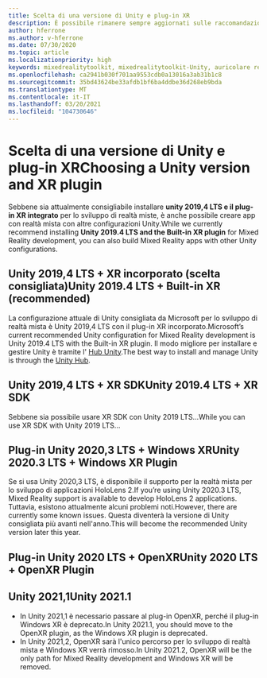 ```yaml
---
title: Scelta di una versione di Unity e plug-in XR
description: È possibile rimanere sempre aggiornati sulle raccomandazioni di Unity e plug-in di XR più recenti per lo sviluppo di applicazioni HoloLens.
author: hferrone
ms.author: v-hferrone
ms.date: 07/30/2020
ms.topic: article
ms.localizationpriority: high
keywords: mixedrealitytoolkit, mixedrealitytoolkit-Unity, auricolare realtà mista, cuffia di realtà mista di Windows, auricolare della realtà virtuale, Unity
ms.openlocfilehash: ca2941b030f701aa9553cdb0a13016a3ab31b1c8
ms.sourcegitcommit: 35bd43624be33afdb1bf6ba4ddbe36d268eb9bda
ms.translationtype: MT
ms.contentlocale: it-IT
ms.lasthandoff: 03/20/2021
ms.locfileid: "104730646"
---
```

# <a name="choosing-a-unity-version-and-xr-plugin"></a><span data-ttu-id="4ac26-104">Scelta di una versione di Unity e plug-in XR</span><span class="sxs-lookup"><span data-stu-id="4ac26-104">Choosing a Unity version and XR plugin</span></span>

<span data-ttu-id="4ac26-105">Sebbene sia attualmente consigliabile installare **unity 2019,4 LTS e il plug-in XR integrato** per lo sviluppo di realtà miste, è anche possibile creare app con realtà mista con altre configurazioni Unity.</span><span class="sxs-lookup"><span data-stu-id="4ac26-105">While we currently recommend installing **Unity 2019.4 LTS and the Built-in XR plugin** for Mixed Reality development, you can also build Mixed Reality apps with other Unity configurations.</span></span> 

## <a name="unity-20194-lts--built-in-xr-recommended"></a><span data-ttu-id="4ac26-106">Unity 2019,4 LTS + XR incorporato (scelta consigliata)</span><span class="sxs-lookup"><span data-stu-id="4ac26-106">Unity 2019.4 LTS + Built-in XR (recommended)</span></span> 

<span data-ttu-id="4ac26-107">La configurazione attuale di Unity consigliata da Microsoft per lo sviluppo di realtà mista è Unity 2019,4 LTS con il plug-in XR incorporato.</span><span class="sxs-lookup"><span data-stu-id="4ac26-107">Microsoft’s current recommended Unity configuration for Mixed Reality development is Unity 2019.4 LTS with the Built-in XR plugin.</span></span> <span data-ttu-id="4ac26-108">Il modo migliore per installare e gestire Unity è tramite l' [Hub Unity](https://unity3d.com/get-unity/download).</span><span class="sxs-lookup"><span data-stu-id="4ac26-108">The best way to install and manage Unity is through the [Unity Hub](https://unity3d.com/get-unity/download).</span></span> 

## <a name="unity-20194-lts--xr-sdk"></a><span data-ttu-id="4ac26-109">Unity 2019,4 LTS + XR SDK</span><span class="sxs-lookup"><span data-stu-id="4ac26-109">Unity 2019.4 LTS + XR SDK</span></span> 

<span data-ttu-id="4ac26-110">Sebbene sia possibile usare XR SDK con Unity 2019 LTS...</span><span class="sxs-lookup"><span data-stu-id="4ac26-110">While you can use XR SDK with Unity 2019 LTS...</span></span>

## <a name="unity-20203-lts--windows-xr-plugin"></a><span data-ttu-id="4ac26-111">Plug-in Unity 2020,3 LTS + Windows XR</span><span class="sxs-lookup"><span data-stu-id="4ac26-111">Unity 2020.3 LTS + Windows XR Plugin</span></span> 

<span data-ttu-id="4ac26-112">Se si usa Unity 2020,3 LTS, è disponibile il supporto per la realtà mista per lo sviluppo di applicazioni HoloLens 2.</span><span class="sxs-lookup"><span data-stu-id="4ac26-112">If you’re using Unity 2020.3 LTS, Mixed Reality support is available to develop HoloLens 2 applications.</span></span> <span data-ttu-id="4ac26-113">Tuttavia, esistono attualmente alcuni problemi noti.</span><span class="sxs-lookup"><span data-stu-id="4ac26-113">However, there are currently some known issues.</span></span>  <span data-ttu-id="4ac26-114">Questa diventerà la versione di Unity consigliata più avanti nell'anno.</span><span class="sxs-lookup"><span data-stu-id="4ac26-114">This will become the recommended Unity version later this year.</span></span> 

<!-- ## Known issues  -->

## <a name="unity-2020-lts--openxr-plugin"></a><span data-ttu-id="4ac26-115">Plug-in Unity 2020 LTS + OpenXR</span><span class="sxs-lookup"><span data-stu-id="4ac26-115">Unity 2020 LTS + OpenXR Plugin</span></span> 

## <a name="unity-20211"></a><span data-ttu-id="4ac26-116">Unity 2021,1</span><span class="sxs-lookup"><span data-stu-id="4ac26-116">Unity 2021.1</span></span> 

* <span data-ttu-id="4ac26-117">In Unity 2021,1 è necessario passare al plug-in OpenXR, perché il plug-in Windows XR è deprecato.</span><span class="sxs-lookup"><span data-stu-id="4ac26-117">In Unity 2021.1, you should move to the OpenXR plugin, as the Windows XR plugin is deprecated.</span></span> 
* <span data-ttu-id="4ac26-118">In Unity 2021,2, OpenXR sarà l'unico percorso per lo sviluppo di realtà mista e Windows XR verrà rimosso.</span><span class="sxs-lookup"><span data-stu-id="4ac26-118">In Unity 2021.2, OpenXR will be the only path for Mixed Reality development and Windows XR will be removed.</span></span> 